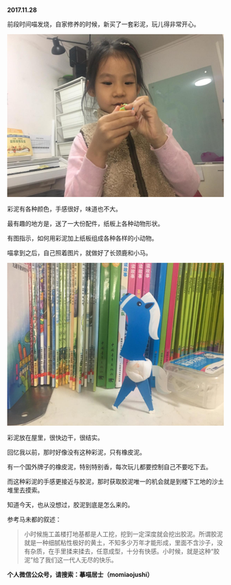 
          
            
**2017.11.28**

前段时间喵发烧，自家修养的时候，新买了一套彩泥，玩儿得非常开心。



![](img/51001-ff4e572a19502bd4.JPG)




彩泥有各种颜色，手感很好，味道也不大。

最有趣的地方是，送了一大份配件，纸板上各种动物形状。

有图指示，如何用彩泥加上纸板组成各种各样的小动物。

喵拿到之后，自己照着图片，就做好了长颈鹿和小马。



![](img/51001-9f8a6649b343ef64.JPG)




彩泥放在屋里，很快边干，很结实。

回忆我以前，那时好像没有这种彩泥，只有橡皮泥。

有一个国外牌子的橡皮泥，特别特别香，每次玩儿都要控制自己不要吃下去。

而这种彩泥的手感更接近与胶泥，那时获取胶泥唯一的机会就是到楼下工地的沙土堆里去摸索。

知道今天，也从没想过，胶泥到底是怎么来的。

参考马未都的叙述：
>小时候施工盖楼打地基都是人工挖，挖到一定深度就会挖出胶泥。所谓胶泥就是一种细腻粘性极好的黄土，不知多少万年才能形成，里面不含沙子，没有杂质，在手里揉来揉去，任意成型，十分有快感。小时候，就是这种“胶泥”给了我们这一代人无尽的快乐。




**个人微信公众号，请搜索：摹喵居士（momiaojushi）**

          
        